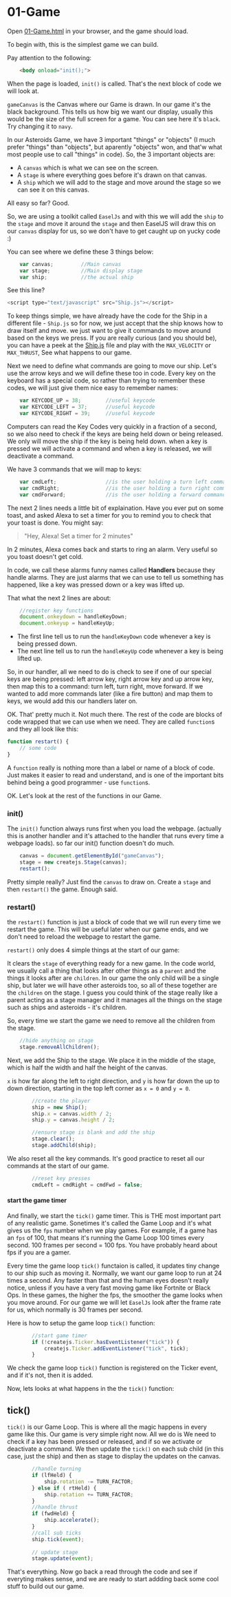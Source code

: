 # 01-Game

Open  [01-Game.html](01-Game.html) in your browser, and the game should load.

To begin with, this is the simplest game we can build.

Pay attention to the following:
```html
	<body onload="init();">
```

When the page is loaded, `init()` is called. That's the next block of code we will look at.

`gameCanvas` is the Canvas where our Game is drawn. In our game it's the black background. This tells us how big we want our display, usually this would be the size of the full screen for a game. You can see here it's `black`. Try changing it to `navy`.

In our Asteroids Game, we have 3 important "things"  or "objects" (I much prefer "things" than "objects", but aparently "objects" won, and that'w what most people use to call "things" in code). So, the 3 important objects are: 

* A `canvas` which is what we can see on the screen.
* A `stage` is where everything goes before it's drawn on that canvas. 
* A `ship` which we will add to the stage and move around the stage so we can see it on this canvas. 

All easy so far? Good.

So, we are using a toolkit called  `EaselJs` and with this we will add the `ship` to the `stage` and move it around the `stage` and then EaselJS will draw this on our `canvas` display for us, so we don't have to get caught up on yucky code  :)


You can see where we define these 3 things below:
```js
	var canvas;			//Main canvas
	var stage;			//Main display stage
	var ship;			//the actual ship
```


See this line?
```js
<script type="text/javascript" src="Ship.js"></script>
```
To keep things simple, we have already have the code for the Ship in a different file - `Ship.js` so for now, we just accept that the ship knows how to draw itself and move. we just want to give it commands to move around based on the keys we press. If you are really curious (and  you should be), you can have a peek at the [Ship.js](Ship.js) file and play with the `MAX_VELOCITY` or `MAX_THRUST`, See what happens to our game.

Next we need to define what commands are going to move our ship. Let's use the arrow keys and we will define these too in code. Every key on the keyboard has a special code, so rather than trying to remember these codes, we will just give them nice easy to remember names:

```js
	var KEYCODE_UP = 38;		//useful keycode
	var KEYCODE_LEFT = 37;		//useful keycode
	var KEYCODE_RIGHT = 39;		//useful keycode
```

Computers can read the Key Codes very quickly in a fraction of a second, so we also need to check if the keys are being held down or being released.  We only will move the ship if the key is being held down. when a key is pressed we will activate a command and when a key is released, we will deactivate a command. 

We have 3 commands that we will map to keys:

```js
	var cmdLeft;				//is the user holding a turn left command
	var cmdRight;				//is the user holding a turn right command
	var cmdForward;			    //is the user holding a forward command
```

The next 2 lines needs a little bit of explaination. Have you ever put on some toast, and asked Alexa to set a timer for you to remind you to check that your toast is done. You might say:

>"Hey, Alexa! Set a timer for 2 minutes"

In 2 minutes, Alexa comes back and starts to ring an alarm. Very useful so you toast doesn't get cold.

In code, we call these alarms funny names called **Handlers** because they handle alarms. They are just alarms that we can use to tell us something has happened, like a key was pressed down or a key was lifted up.

That what the next 2 lines are about:

```js
    //register key functions
	document.onkeydown = handleKeyDown;
	document.onkeyup = handleKeyUp;
```

* The first line tell us to run the `handleKeyDown` code whenever a key is being pressed down.
* The  next line tell us to run the `handleKeyUp` code whenever a key is being lifted up.

So, in our handler, all we need to do is check to see if one of our special keys are being pressed: left arrow key, right arrow key and up arrow key, then map this to a command: turn left, turn right, move forward. If we wanted to add more commands later (like a fire button) and map them to keys, we would add this our handlers later on.

OK. That' pretty much it. Not much there. The rest of the code are blocks of code wrapped that we can use when we need. They are called `function`s and they all look like this:

```js
function restart() {
    // some code
}
```

A `function` really is nothing more than a label or name of a block of code. Just makes it easier to read and understand, and is one of the important bits behind being a good programmer - use `function`s.

OK. Let's look at the rest of the functions in our Game.

### init()

The `init()` function always runs first when you load the webpage. (actually this is another handler and it's attached to the handler that runs every time a webpage loads). so far our init() function doesn't do much.

```js
    canvas = document.getElementById("gameCanvas");
	stage = new createjs.Stage(canvas);
    restart();
```
Pretty simple really? Just find the `canvas` to draw on. Create a `stage` and then `restart()` the game. Enough said.

### restart()

the `restart()` function is just a block of code that we will run every time we restart the game. This will be useful later when our game ends, and we don't need to reload the webpage to restart the game.

`restart()` only does 4 simple things at the start of our game: 

It clears the `stage` of everything ready for a new game. In the code world, we usually call a thing that looks after other things as a `parent` and the things it looks after are `children`. In our game the only child will be a single ship, but later we will have other asteroids too, so all of these together are the `children` on the stage. I guess you could think of the stage really like a parent acting as a stage manager and it manages all the things on the stage such as ships and asteroids - it's children.

So, every time we start the game we need to remove all the children from the stage.

```js
	//hide anything on stage 
	stage.removeAllChildren();
```

Next, we add the Ship to the stage. We place it in the middle of the stage, which is half the width and half the height of the canvas. 

`x` is how far along the left to right direction, and `y` is how far down the up to down direction, starting in the top left corner as `x = 0` and  `y = 0`.

```js
		//create the player
		ship = new Ship();
		ship.x = canvas.width / 2;
		ship.y = canvas.height / 2;

		//ensure stage is blank and add the ship
		stage.clear();
		stage.addChild(ship);
```
We also reset all the key commands. It's good practice to reset all our commands at the start of our game.

```js
		//reset key presses
		cmdLeft = cmdRight = cmdFwd = false;
```

#### start the game timer

And finally, we start the `tick()` game timer.  This is THE most important part of any realistic game. Sonetimes it's called the Game Loop and it's what gives us the `fps` number when we play games. For example, if a game has an `fps` of 100, that means it's running the Game Loop 100 times every second. 100 frames per second = 100 fps. You have probably heard about fps if you are a gamer. 

Every time the game loop `tick()` functaion is called, it updates tiny change to our ship such as moving it. Normally, we want our game loop to run at 24 times a second. Any faster than that and the human eyes doesn't really notice, unless if you have a very fast moving game like Fortnite or Black Ops. In these games, the higher the fps, the smoother the game looks when you move around. For our game we will let `EaselJs` look after the frame rate for us, which normally is 30 frames per second.

Here is how to setup the game loop `tick()` function:

```js
		//start game timer
		if (!createjs.Ticker.hasEventListener("tick")) {
			createjs.Ticker.addEventListener("tick", tick);
		}
```

We check the game loop `tick()` function is registered on the Ticker event, and if it's not, then it is added.

Now, lets looks at what happens in the the `tick()` function:

## tick()

`tick()` is our Game Loop. This is where all the magic happens in every game like this. Our game is very simple right now.  All we do is We need to check if a key has been pressed or released, and if so we activate or deactivate a command. We then update the `tick()` on each sub child (in this case, just the ship) and then as stage to display the updates on the canvas.

```js
		//handle turning
		if (lfHeld) {
			ship.rotation -= TURN_FACTOR;
		} else if ( rtHeld) {
			ship.rotation += TURN_FACTOR;
		}
		//handle thrust
		if (fwdHeld) {
			ship.accelerate();
		}
		//call sub ticks
		ship.tick(event);
		
		// update stage
		stage.update(event);

```

That's everything. Now go back a read through the code and see if
everyting makes sense, and we are ready to start addding back some cool stuff to build out our game.
